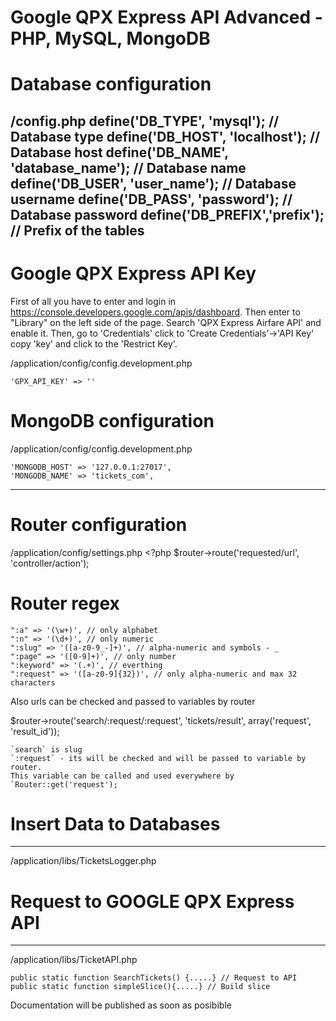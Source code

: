 # Google QPX Express API Advanced - PHP, MySQL, MongoDB

# Database configuration

/config.php
	define('DB_TYPE', 'mysql'); // Database type
	define('DB_HOST', 'localhost'); // Database host
	define('DB_NAME', 'database_name'); // Database name
	define('DB_USER', 'user_name'); // Database username
	define('DB_PASS', 'password'); // Database password
	define('DB_PREFIX','prefix'); // Prefix of the tables
---------------------------------

# Google QPX Express API Key

First of all you have to enter and login in https://console.developers.google.com/apis/dashboard. 
Then enter to "Library" on the left side of the page. Search 'QPX Express Airfare API' and enable it. Then, go to 'Credentials'
click to 'Create Credentials'->'API Key' copy 'key' and click to the 'Restrict Key'.

/application/config/config.development.php

	'GPX_API_KEY' => ''

# MongoDB configuration

/application/config/config.development.php

	'MONGODB_HOST' => '127.0.0.1:27017',
	'MONGODB_NAME' => 'tickets_com',

---------------------------------------------

# Router configuration

/application/config/settings.php
	<?php 
	$router->route('requested/url', 'controller/action');

# Router regex
    
    ":a" => '(\w+)', // only alphabet 
    ":n" => '(\d+)', // only numeric
    ":slug" => '([a-z0-9_-]+)', // alpha-numeric and symbols - _
    ":page" => '([0-9]+)', // only number
    ":keyword" => '(.+)', // everthing
    ":request" => '([a-z0-9]{32})', // only alpha-numeric and max 32 characters

Also urls can be checked and passed to variables by router

$router->route('search/:request/:request', 'tickets/result', array('request', 'result_id'));

    `search` is slug
    `:request` - its will be checked and will be passed to variable by router. 
    This variable can be called and used everywhere by `Router::get('request');
    

# Insert Data to Databases
---------------------------------------------
/application/libs/TicketsLogger.php


# Request to GOOGLE QPX Express API 
---------------------------------------------
/application/libs/TicketAPI.php

	public static function SearchTickets() {.....} // Request to API 
	public static function simpleSlice(){.....} // Build slice 

Documentation will be published as soon as posibible
